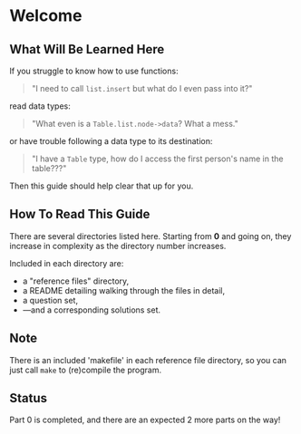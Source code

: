 # Welcome

## What Will Be Learned Here
If you struggle to know how to use functions:
> "I need to call `list.insert` but what do I even pass into it?"

read data types:
> "What even is a `Table.list.node->data`? What a mess."

or have trouble following a data type to its destination:
> "I have a `Table` type, how do I access the first person's name in the table???"

Then this guide should help clear that up for you.

## How To Read This Guide
There are several directories listed here. Starting from **0** and going on, they increase in
complexity as the directory number increases.

Included in each directory are:
- a "reference files" directory,
- a README detailing walking through the files in detail,
- a question set,
- —and a corresponding solutions set.

## Note
There is an included 'makefile' in each reference file directory, so you can just call `make`
to (re)compile the program.

## Status
Part 0 is completed, and there are an expected 2 more parts on the way!
